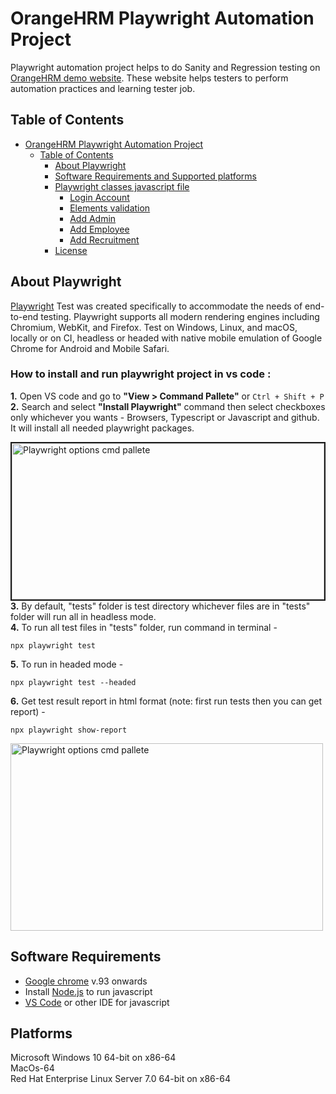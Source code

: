 # OrangeHRM Playwright Automation Project

Playwright automation project helps to do Sanity and Regression testing on [OrangeHRM demo website](https://opensource-demo.orangehrmlive.com/web/index.php/auth/login). These website helps testers to perform automation practices and learning tester job.

## Table of Contents
- [OrangeHRM Playwright Automation Project](#orangeHRM-playwright-automation-project)
    - [Table of Contents](#table-of-contents)
        - [About Playwright](#about-playwright)
        - [Software Requirements and Supported platforms](#software-requirements)
        - [Playwright classes javascript file](#maven-project)
            - [Login Account](#login-account)
            - [Elements validation](#elements-validations)
            - [Add Admin](#add-admin)
            - [Add Employee](#add-employee)
            - [Add Recruitment](#add-recruitment)
        - [License](#license)
## About Playwright
[Playwright](https://playwright.dev/) Test was created specifically to accommodate the needs of end-to-end testing. Playwright supports all modern rendering engines including Chromium, WebKit, and Firefox. Test on Windows, Linux, and macOS, locally or on CI, headless or headed with native mobile emulation of Google Chrome for Android and Mobile Safari.

### How to install and run playwright project in vs code :</br>
**1.** Open VS code and go to **"View > Command Pallete"** or ``` Ctrl + Shift + P ```</br>
**2.** Search and select **"Install Playwright"** command then select checkboxes only whichever you wants - Browsers, Typescript or Javascript and github. It will install all needed playwright packages.

<img src="https://miro.medium.com/v2/resize:fit:1400/1*qhq9IchY4htEom0KmyizZQ.png" height="250" width="500" border="2px solid red" title="Playwright options cmd pallete"></br>
**3.** By default, "tests" folder is test directory whichever files are in "tests" folder will run all in headless mode.</br>
**4.** To run all test files in "tests" folder, run command in terminal - 
   ```
   npx playwright test
   ```
**5.** To run in headed mode -
   ```
   npx playwright test --headed
   ```
**6.** Get test result report in html format (note: first run tests then you can get report) -
   ```
   npx playwright show-report
   ```
   <img src="https://res.cloudinary.com/debsobrien/image/upload/f_auto,q_auto/v1648215659/debbie.codes/blog/2022/test-report_dio73s.png" height="300" width="500" title="Playwright options cmd pallete"></br>
   
## Software Requirements 
- [Google chrome](https://www.google.com/chrome/?brand=CHBD&gclid=CjwKCAiAhqCdBhB0EiwAH8M_GmD_PXuQf4ajyAGVFnDsf1qPOQHr0SuP7KztEpC0adX9mu29qRPhLhoC5GIQAvD_BwE&gclsrc=aw.ds) v.93 onwards  
- Install [Node.js](https://nodejs.org/en/download/) to run javascript </br>
- [VS Code](https://code.visualstudio.com/download) or other IDE for javascript

## Platforms
Microsoft Windows 10 64-bit on x86-64  
MacOs-64  
Red Hat Enterprise Linux Server 7.0 64-bit on x86-64
